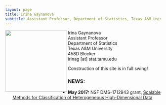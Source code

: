 ```yaml
---
layout: page
title: Irina Gaynanova
subtitle: Assistant Professor, Department of Statistics, Texas A&M University
---
```


<img align="left" src="../img/irina-gaynanova.jpg" height="200px" width="200px"/> Irina Gaynanova <br> Assistant Professor <br> Department of Statistics <br> Texas A&M University <br> 458D Blocker <br> irinag [at] stat.tamu.edu


 Construction of this site is in full swing!


### NEWS:

* **May 2017:** NSF DMS-1712943 grant, [Scalable Methods for Classification of Heterogeneous High-Dimensional Data](https://nsf.gov/awardsearch/showAward?AWD_ID=1712943&HistoricalAwards=false)
